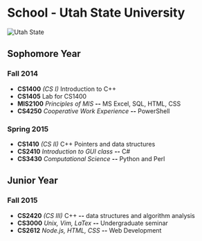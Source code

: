 # School - Utah State University

![Utah State](https://www.usu.edu/prm/identity/img/vertical_logo_on_white.jpg)

## Sophomore Year

### Fall 2014

* **CS1400**  *(CS I)* Introduction to C++   
* **CS1405**  Lab for CS1400  
* **MIS2100** *Principles of MIS* __--__ MS Excel, SQL, HTML, CSS  
* **CS4250**  *Cooperative Work Experience* __--__ PowerShell

### Spring 2015

* **CS1410**  *(CS II)* C++ Pointers and data structures  
* **CS2410**  *Introduction to GUI class* __--__ C#
* **CS3430** *Computational Science* __--__ Python and Perl

## Junior Year

### Fall 2015

* **CS2420**  *(CS III)* C++ __--__ data structures and algorithm analysis  
* **CS3000**  *Unix, Vim, LaTex* __--__ Undergraduate seminar
* **CS2612**  *Node.js, HTML, CSS* __--__ Web Development


